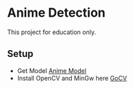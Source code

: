 # Anime Detection
This project for education only.

## Setup 
- Get Model [Anime Model](https://github.com/XavierJiezou/anime-face-detection/tree/master/example)
- Install OpenCV and MinGw here [GoCV](https://gocv.io/getting-started/windows/)